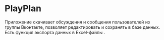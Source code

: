 # PlayPlan

Приложение скачивает обсуждения и сообщения пользователей из группы Вконтакте, позволяет редактировать и сохранять в базе данных.
Есть функция экспорта данных в Excel-файлы .